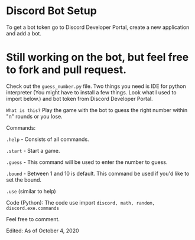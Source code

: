 # Discord Bot Setup
To get a bot token go to Discord Developer Portal, create a new application and add a bot.

# Still working on the bot, but feel free to fork and pull request.

Check out the `guess_number.py` file.  Two things you need is IDE for python interpreter (You might have to install a few things.  Look what I used to import below.) and bot token from Discord Developer Portal.  

`What is this?` Play the game with the bot to guess the right number within "n" rounds or you lose.


Commands:


`.help` - Consists of all commands.

`.start` - Start a game.  

`.guess` - This command will be used to enter the number to guess.  

`.bound` - Between 1 and 10 is default.  This command be used if you'd like to set the bound.

`.use` (similar to help)

Code (Python):
The code use import `discord, math, random, discord.exe.commands`

Feel free to comment.

Edited: As of October 4, 2020

